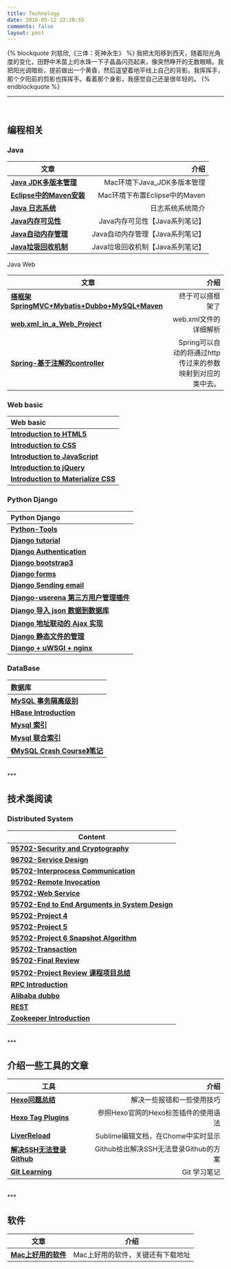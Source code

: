 ```yaml
---
title: Technology
date: 2016-05-12 22:20:55
comments: false
layout: post
---
```


{% blockquote 刘慈欣,《三体：死神永生》 %}
我把太阳移到西天，随着阳光角度的变化，田野中禾苗上的水珠一下子晶晶闪亮起来，像突然睁开的无数眼睛。我把阳光调暗些，提前做出一个黄昏，然后遥望着地平线上自己的背影。我挥挥手，那个夕阳前的剪影也挥挥手。看着那个身影，我感觉自己还是很年轻的。 
{% endblockquote %}

***

<br> 

## 编程相关

### Java

| 文章       | 介绍           | 
| ------------- | -------------:| 
| **<a href="/technology/java/Mac环境下Java_JDK多版本管理/">Java JDK多版本管理 </a>** | Mac环境下Java_JDK多版本管理 |   
| **<a href="/technology/java/Mac环境下布置Eclipse中的Maven/">Eclipse中的Maven安装 </a>** | Mac环境下布置Eclipse中的Maven|  
| **<a href="/technology/java/Java-日志系统/">Java 日志系统 </a>** | 日志系统系统简介| 
| **<a href="/technology/java/Java内存可见性【Java系列笔记】/">Java内存可见性</a>** | Java内存可见性【Java系列笔记】| 
| **<a href="/technology/java/Java自动内存管理【Java系列笔记】/">Java自动内存管理</a>** | Java自动内存管理【Java系列笔记】| 
| **<a href="/technology/java/Java垃圾回收机制【Java系列笔记】/">Java垃圾回收机制</a>** | Java垃圾回收机制【Java系列笔记】| 


Java Web

| 文章           | 介绍           | 
| ------------- | -------------:| 
| **<a href="/technology/java/搭框架SpringMVC-Mybatis-Dubbo-MySQL/">搭框架SpringMVC+Mybatis+Dubbo+MySQL+Maven </a>** | 终于可以搭框架了| 
| **<a href="/technology/java/web-xml-in-a-Web-Project/">web.xml_in_a_Web_Project </a>** | web.xml文件的详细解析| 
|**<a href="/technology/java/Spring-基于注解的controller/">Spring-基于注解的controller </a>**|Spring可以自动的将通过http传过来的参数映射到对应的类中去。|



### Web basic

| Web basic      | 
| :------------- |
| **<a href="/technology/webapplication/introduction_to_html5/">Introduction to HTML5</a>** |
| **<a href="/technology/webapplication/introduction_to_CSS/">Introduction to CSS</a>** | 
| **<a href="/technology/webapplication/codecademy_js/">Introduction to JavaScript</a>**| 
| **<a href="/technology/webapplication/codecademy_jquery/">Introduction to jQuery</a>** |
| **<a href="/technology/webapplication/materialize-css/">Introduction to Materialize CSS</a>** |

### Python Django

| Python Django   |
|:----------|
| **<a href="/technology/django/python-tools/">Python-Tools</a>** |
| **<a href="/technology/django/django-learning">Django tutorial</a>** |
| **<a href="/technology/django/django-customizing_authentication">Django Authentication</a>** |
| **<a href="/technology/django/django-bootstrap3">Django bootstrap3</a>** |
| **<a href="/technology/django/django-forms">Django forms</a>** |
| **<a href="/technology/django/django-sending-email">Django Sending email</a>** |
| **<a href="/technology/django/django-userena/">Django-userena 第三方用户管理插件</a>** |
| **<a href="/technology/django/django-load-data-fixture/">Django 导入 json 数据到数据库</a>** |
| **<a href="/technology/django/django-ajax-address/">Django 地址联动的 Ajax 实现</a>** |
| **<a href="/technology/django/django-static-file/">Django 静态文件的管理</a>** |
| **<a href="/technology/django/django-wsgi-ngix/">Django + uWSGI + nginx</a>** |

### DataBase

| 数据库       |
|:----------|
| **<a href="/technology/database/Mysql_Isolation_level/">MySQL 事务隔离级别</a>**|
| **<a href="/technology/database/HBase_Introduction/">HBase Introduction</a>**|
| **<a href="/technology/database/Mysql_Index/">Mysql 索引</a>** |
| **<a href="/technology/database/Mysql_multiple_column_index/">Mysql 联合索引</a>** |
| **<a href="/technology/database/MySQL_Crash_Course/">《MySQL Crash Course》笔记</a>** |

<br>
***
<br>

## 技术类阅读

### Distributed System
| Content                                                              | 
| ---------------------------------------------------------------------|
| **<a href="/technology/distribute-system/cmu-95702-cryptography/">           95702-Security and Cryptography</a>**                                  | 
| **<a href="/technology/distribute-system/cmu-95702-service-design/">       96702-Service Design </a>**                                            | 
| **<a href="/technology/distribute-system/cmu-95702-interprocess-communication/">95702-Interprocess Communication </a>**| 
| **<a href="/technology/distribute-system/cmu-95702-remote-invocation/">      95702-Remote Invocation </a>**| 
| **<a href="/technology/distribute-system/cmu-95702-web-service/">95702-Web Service </a>** | 
| **<a href="/technology/distribute-system/cmu-95702-end-to-end-Arguments/">95702-End to End Arguments in System Design </a>**                     | 
| **<a href="/technology/distribute-system/cmu-95702-project4/">              95702-Project 4 </a>**                                                 | 
| **<a href="/technology/distribute-system/cmu-95702-project5/">              95702-Project 5 </a>**                                                 | 
| **<a href="/technology/distribute-system/cmu-95702-project6/">              95702-Project 6 Snapshot Algorithm </a>**                              | 
| **<a href="/technology/distribute-system/cmu-95702-transaction/">95702-Transaction </a>**                                               | 
| **<a href="/technology/distribute-system/cmu-95702-final-review/">95702-Final Review </a>** | 
| **<a href="/technology/distribute-system/cmu-95702-projects-review/">95702-Project Review 课程项目总结 </a>**| 
| **<a href="/technology/distribute-system/0-rpc-intro/">RPC Introduction </a>**  |
| **<a href="/technology/distribute-system/0-alibaba-dubbo/">Alibaba dubbo </a>** | 
| **<a href="/technology/distribute-system/0-rest/">REST</a>**|  
| **<a href="/technology/distribute-system/zookeeper-introduction/">Zookeeper Introduction</a>** |  

<br>
***
<br>

## 介绍一些工具的文章

| 工具           | 介绍                                                     | 
| ------------- | -------------:                                           | 
| **<a href="/technology/tool/Hexo问题总结/">Hexo问题总结</a>**               | 解决一些报错和一些使用技巧|   
| **<a href="/technology/tool/Hexo%20Tag%20Plugins/">Hexo Tag Plugins</a>**| 参照Hexo官网的Hexo标签插件的使用语法                                            |
| **<a href="/technology/tool/LiverReload/">LiverReload</a>**             | Sublime编辑文档，在Chome中实时显示                                             |   
| **<a href="/technology/tool/解决SSH无法登录Github/">解决SSH无法登录Github</a>**   | Github给出解决SSH无法登录Github的方案                                        |  
| **<a href="/technology/tool/Git-Learning/">Git Learning</a>**           | Git 学习笔记                                                                |

<br>
***
<br>

## 软件
| 文章       | 介绍           | 
| ------------- |:-------------:| 
| **<a href="/technology/tool/Softwares-on-Mac/">Mac上好用的软件</a>**   | Mac上好用的软件，关键还有下载地址|







